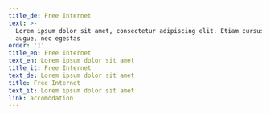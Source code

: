 ```yaml
---
title_de: Free Internet
text: >-
  Lorem ipsum dolor sit amet, consectetur adipiscing elit. Etiam cursus finibus
  augue, nec egestas
order: '1'
title_en: Free Internet
text_en: Lorem ipsum dolor sit amet
title_it: Free Internet
text_de: Lorem ipsum dolor sit amet
title: Free Internet
text_it: Lorem ipsum dolor sit amet
link: accomodation
---
```

